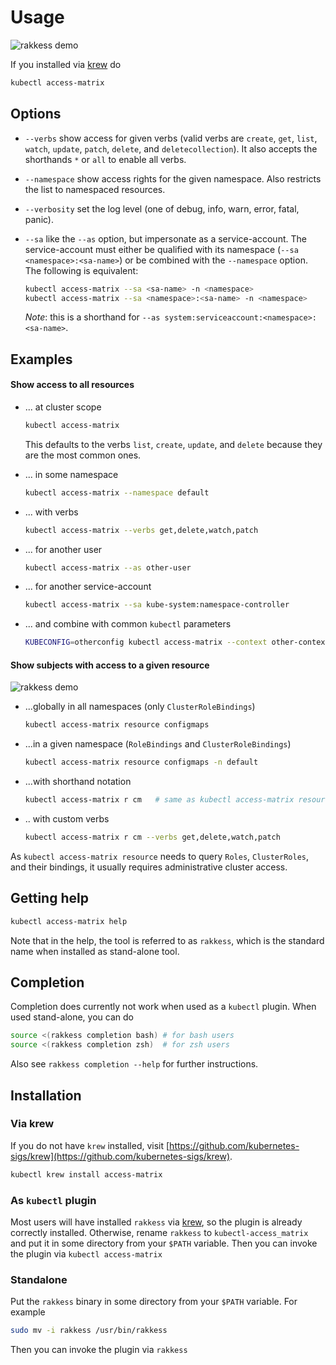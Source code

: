 <!-- DO NOT MOVE THIS FILE, BECAUSE IT NEEDS A PERMANENT ADDRESS -->

# Usage
![rakkess demo](demo-user-smaller.png "rakkess demo")

If you installed via [krew](https://github.com/kubernetes-sigs/krew) do
```bash
kubectl access-matrix
```

## Options

- `--verbs` show access for given verbs (valid verbs are `create`, `get`, `list`, `watch`, `update`, `patch`, `delete`, and `deletecollection`).
   It also accepts the shorthands `*` or `all` to enable all verbs.

- `--namespace` show access rights for the given namespace. Also restricts the list to namespaced resources.

- `--verbosity` set the log level (one of debug, info, warn, error, fatal, panic).

- `--sa` like the `--as` option, but impersonate as a service-account. The service-account must either be qualified with its namespace (`--sa <namespace>:<sa-name>`) or be combined with the `--namespace` option.
   The following is equivalent:
   ```bash
   kubectl access-matrix --sa <sa-name> -n <namespace>
   kubectl access-matrix --sa <namespace>:<sa-name> -n <namespace>
   ```

   _Note_: this is a shorthand for `--as system:serviceaccount:<namespace>:<sa-name>`.

## Examples
#### Show access to all resources
- ... at cluster scope
  ```bash
  kubectl access-matrix
  ```
  This defaults to the verbs `list`, `create`, `update`, and `delete` because they are the most common ones.

- ... in some namespace
  ```bash
  kubectl access-matrix --namespace default
  ```

- ... with verbs
  ```bash
  kubectl access-matrix --verbs get,delete,watch,patch
  ```

- ... for another user
  ```bash
  kubectl access-matrix --as other-user
  ```

- ... for another service-account
  ```bash
  kubectl access-matrix --sa kube-system:namespace-controller
  ```

- ... and combine with common `kubectl` parameters
  ```bash
  KUBECONFIG=otherconfig kubectl access-matrix --context other-context

#### Show subjects with access to a given resource
![rakkess demo](demo-resource-smaller.png "rakkess resource demo")
- ...globally in all namespaces (only `ClusterRoleBindings`)
  ```bash
  kubectl access-matrix resource configmaps
  ```
  
- ...in a given namespace (`RoleBindings` and `ClusterRoleBindings`)
  ```bash
  kubectl access-matrix resource configmaps -n default
  ```

- ...with shorthand notation
  ```bash
  kubectl access-matrix r cm   # same as kubectl access-matrix resource configmaps
  ```

- .. with custom verbs
  ```bash
  kubectl access-matrix r cm --verbs get,delete,watch,patch
  ```
  
As `kubectl access-matrix resource` needs to query `Roles`, `ClusterRoles`, and their bindings, it usually requires administrative cluster access.

## Getting help
```bash
kubectl access-matrix help
```
Note that in the help, the tool is referred to as `rakkess`, which is the standard name when installed as stand-alone tool.

## Completion
Completion does currently not work when used as a `kubectl` plugin. When used stand-alone, you can do
```bash
source <(rakkess completion bash) # for bash users
source <(rakkess completion zsh)  # for zsh users
```
Also see `rakkess completion --help` for further instructions.

## Installation

### Via krew
If you do not have `krew` installed, visit [https://github.com/kubernetes-sigs/krew](https://github.com/kubernetes-sigs/krew).
```bash
kubectl krew install access-matrix
```

### As `kubectl` plugin
Most users will have installed `rakkess` via [krew](https://github.com/kubernetes-sigs/krew),
so the plugin is already correctly installed.
Otherwise, rename `rakkess` to `kubectl-access_matrix` and put it in some directory from your `$PATH` variable.
Then you can invoke the plugin via `kubectl access-matrix`

### Standalone
Put the `rakkess` binary in some directory from your `$PATH` variable. For example
```bash
sudo mv -i rakkess /usr/bin/rakkess
```
Then you can invoke the plugin via `rakkess`
